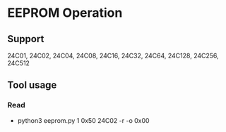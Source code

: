 # EEPROM Operation

## Support 
  24C01, 24C02, 24C04, 24C08, 24C16, 24C32, 24C64, 24C128, 24C256, 24C512
## Tool usage
### Read
  * python3 eeprom.py 1 0x50 24C02 -r -o 0x00


